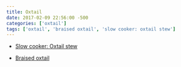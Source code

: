 ```yaml
---
title: Oxtail
date: 2017-02-09 22:56:00 -500
categories: ['oxtail']
tags: ['oxtail', 'braised oxtail', 'slow cooker: oxtail stew']
---
```


-   [Slow cooker: Oxtail stew](Slow_cooker:_Oxtail_stew "wikilink")
-   [Braised oxtail](Braised_oxtail "wikilink")
